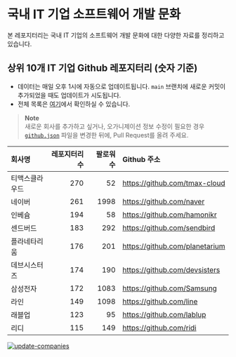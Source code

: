 # 국내 IT 기업 소프트웨어 개발 문화
본 레포지터리는 국내 IT 기업의 소프트웨어 개발 문화에 대한 다양한 자료를 정리하고 있습니다.

## 상위 10개 IT 기업 Github 레포지터리 (숫자 기준)

- 데이터는 매일 오후 1시에 자동으로 업데이트됩니다. `main` 브랜치에 새로운 커밋이 추가되었을 때도 업데이트가 시도됩니다.
- 전체 목록은 [여기](./github.md)에서 확인하실 수 있습니다.

> **Note**<br />
> 새로운 회사를 추가하고 싶거나, 오가니제이션 정보 수정이 필요한 경우 [`github.json`](./github.json) 파일을 변경한 뒤에, Pull Request를 올려 주세요.

<!-- MARKDOWN_TABLE(GITHUB): START -->

| **회사명** | **레포지터리 수** | **팔로워 수** | **Github 주소** |
|:---|---:|---:|:---|
| 티맥스클라우드 | 270 | 52 | https://github.com/tmax-cloud |
| 네이버 | 261 | 1998 | https://github.com/naver |
| 인베슘 | 194 | 58 | https://github.com/hamonikr |
| 센드버드 | 183 | 292 | https://github.com/sendbird |
| 플라네타리움 | 176 | 201 | https://github.com/planetarium |
| 데브시스터즈 | 174 | 190 | https://github.com/devsisters |
| 삼성전자 | 172 | 1083 | https://github.com/Samsung |
| 라인 | 149 | 1098 | https://github.com/line |
| 래블업 | 123 | 95 | https://github.com/lablup |
| 리디 | 115 | 149 | https://github.com/ridi |

<!-- MARKDOWN_TABLE(GITHUB): END -->

[![update-companies](https://github.com/JunRadish/korea-devculture/actions/workflows/update.yaml/badge.svg?branch=main)](https://github.com/JunRadish/korea-devculture/actions/workflows/update.yaml)
